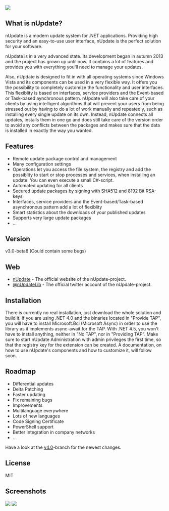 ![](http://www.nupdate.net/titlelogo.png)

What is nUpdate?
------
nUpdate is a modern update system for .NET applications.
Providing high security and an easy-to-use user interface, nUpdate is the perfect solution for your software.

nUpdate is in a very advanced state. Its development began in autumn 2013 and the project has grown up until now. It contains a lot of features and provides you with everything you'll need to manage your updates.

Also, nUpdate is designed to fit in with all operating systems since Windows Vista and its components can be used in a very flexible way. It offers you the possibility to completely customize the functionality and user interfaces. This flexiblity is based on interfaces, service providers and the Event-based or Task-based aynchronous pattern. nUpdate will also take care of your clients by using intelligent algorithms that will prevent your users from being stressed out by having to do a lot of work manually and repeatedly, such as installing every single update on its own. Instead, nUpdate connects all updates, installs them in one go and does still take care of the version order to avoid any conflicts between the packages and makes sure that the data is installed in exactly the way you wanted.

Features
------

- Remote update package control and management
- Many configuration settings
- Operations let you access the file system, the registry and add the possiblity to start or stop processes and services, when installing an update. You can even execute a small C#-script.
- Automated updating for all clients
- Secured update packages by signing with SHA512 and 8192 Bit RSA-keys
- Interfaces, service providers and the Event-based/Task-based asynchronous pattern add a lot of flexiblity
- Smart statistics about the downloads of your published updates
- Supports very large update packages
- ...
 
Version
------
v3.0-beta8 (Could contain some bugs)

Web
------
* [nUpdate] - The official website of the nUpdate-project.
* [@nUpdateLib] - The official twitter account of the nUpdate-project.

Installation
------

There is currently no real installation, just download the whole solution and build it. If you are using .NET 4.0 and the binaries located in "Provide TAP", you will have to install Microsoft.Bcl (Microsoft Async) in order to use the library as it implements async-await for the TAP. With .NET 4.5, you won't have to install anything, neither in "No TAP", nor in "Providing TAP". Make sure to start nUpdate Administration with admin privileges the first time, so that the registry key for the extension can be created.
A documentation, on how to use nUpdate's components and how to customize it, will follow soon.

Roadmap
------

- Differential updates
- Delta Patching
- Faster updating
- Fix remaining bugs
- Improvements
- Multilanguage everywhere
- Lots of new languages
- Code Signing Certificate
- PowerShell support
- Better integration in company networks
- ...

Have a look at the [v4.0]-branch for the newest changes.

License
------
MIT

[v4.0]:https://www.github.com/ProgTrade/nUpdate/tree/v4.0
[nUpdate]:http://www.nupdate.net/
[@nUpdateLib]:http://twitter.com/nUpdateLib

Screenshots
------

![](https://www.nupdate.net/img/new-updates.png)
![](https://www.nupdate.net/img/updates-download.png)
